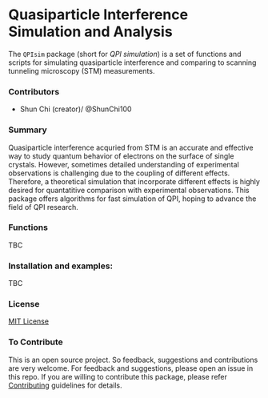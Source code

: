 # Quasiparticle Interference Simulation and Analysis

The `QPIsim` package (short for _QPI simulation_) is a set of functions and scripts for simulating quasiparticle interference and comparing to scanning tunneling microscopy (STM) measurements.  

### Contributors
* Shun Chi (creator)/ @ShunChi100

### Summary
Quasiparticle interference acquried from STM is an accurate and effective way to study quantum behavior of electrons on the surface of single crystals. However, sometimes detailed understanding of experimental observations is challenging due to the coupling of different effects. Therefore, a theoretical simulation that incorporate different effects is highly desired for quantatitive comparison with experimental observations. This package offers algorithms for fast simulation of QPI, hoping to advance the field of QPI research.  

### Functions
TBC

### Installation and examples:
TBC

### License
[MIT License](https://github.com/UBC-MDS/CrossR/blob/master/LICENSE)

### To Contribute
This is an open source project. So feedback, suggestions and contributions are very welcome. For feedback and suggestions, please open an issue in this repo. If you are willing to contribute this package, please refer [Contributing](https:) guidelines for details.

